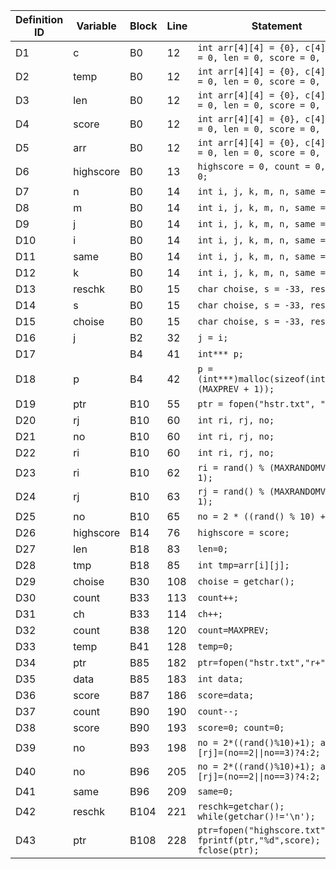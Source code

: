 | Definition ID | Variable | Block | Line | Statement |
|---------------|----------|-------|------|-----------|
| D1 | c | B0 | 12 | `int arr[4][4] = {0}, c[4], temp = 0, len = 0, score = 0,` |
| D2 | temp | B0 | 12 | `int arr[4][4] = {0}, c[4], temp = 0, len = 0, score = 0,` |
| D3 | len | B0 | 12 | `int arr[4][4] = {0}, c[4], temp = 0, len = 0, score = 0,` |
| D4 | score | B0 | 12 | `int arr[4][4] = {0}, c[4], temp = 0, len = 0, score = 0,` |
| D5 | arr | B0 | 12 | `int arr[4][4] = {0}, c[4], temp = 0, len = 0, score = 0,` |
| D6 | highscore | B0 | 13 | `highscore = 0, count = 0, ch = 0;` |
| D7 | n | B0 | 14 | `int i, j, k, m, n, same = 0;` |
| D8 | m | B0 | 14 | `int i, j, k, m, n, same = 0;` |
| D9 | j | B0 | 14 | `int i, j, k, m, n, same = 0;` |
| D10 | i | B0 | 14 | `int i, j, k, m, n, same = 0;` |
| D11 | same | B0 | 14 | `int i, j, k, m, n, same = 0;` |
| D12 | k | B0 | 14 | `int i, j, k, m, n, same = 0;` |
| D13 | reschk | B0 | 15 | `char choise, s = -33, reschk;` |
| D14 | s | B0 | 15 | `char choise, s = -33, reschk;` |
| D15 | choise | B0 | 15 | `char choise, s = -33, reschk;` |
| D16 | j | B2 | 32 | `j = i;` |
| D17 |  | B4 | 41 | `int*** p;` |
| D18 | p | B4 | 42 | `p = (int***)malloc(sizeof(int**) * (MAXPREV + 1));` |
| D19 | ptr | B10 | 55 | `ptr = fopen("hstr.txt", "w");` |
| D20 | rj | B10 | 60 | `int ri, rj, no;` |
| D21 | no | B10 | 60 | `int ri, rj, no;` |
| D22 | ri | B10 | 60 | `int ri, rj, no;` |
| D23 | ri | B10 | 62 | `ri = rand() % (MAXRANDOMVALUE + 1);` |
| D24 | rj | B10 | 63 | `rj = rand() % (MAXRANDOMVALUE + 1);` |
| D25 | no | B10 | 65 | `no = 2 * ((rand() % 10) + 1);` |
| D26 | highscore | B14 | 76 | `highscore = score;` |
| D27 | len | B18 | 83 | `len=0;` |
| D28 | tmp | B18 | 85 | `int tmp=arr[i][j];` |
| D29 | choise | B30 | 108 | `choise = getchar();` |
| D30 | count | B33 | 113 | `count++;` |
| D31 | ch | B33 | 114 | `ch++;` |
| D32 | count | B38 | 120 | `count=MAXPREV;` |
| D33 | temp | B41 | 128 | `temp=0;` |
| D34 | ptr | B85 | 182 | `ptr=fopen("hstr.txt","r+");` |
| D35 | data | B85 | 183 | `int data;` |
| D36 | score | B87 | 186 | `score=data;` |
| D37 | count | B90 | 190 | `count--;` |
| D38 | score | B90 | 193 | `score=0; count=0;` |
| D39 | no | B93 | 198 | `no = 2*((rand()%10)+1); arr[ri][rj]=(no==2\|\|no==3)?4:2;` |
| D40 | no | B96 | 205 | `no = 2*((rand()%10)+1); arr[ri][rj]=(no==2\|\|no==3)?4:2;` |
| D41 | same | B96 | 209 | `same=0;` |
| D42 | reschk | B104 | 221 | `reschk=getchar(); while(getchar()!='\n');` |
| D43 | ptr | B108 | 228 | `ptr=fopen("highscore.txt","w"); fprintf(ptr,"%d",score); fclose(ptr);` |
